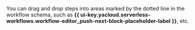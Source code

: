 You can drag and drop steps into areas marked by the dotted line in the workflow schema, such as **{{ ui-key.yacloud.serverless-workflows.workflow-editor_push-next-block-placeholder-label }}**, etc.